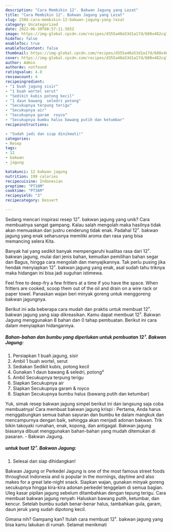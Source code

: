 ```yaml
---
description: "Cara Membikin 12⁷. Bakwan Jagung yang Lezat"
title: "Cara Membikin 12⁷. Bakwan Jagung yang Lezat"
slug: 2586-cara-membikin-12-bakwan-jagung-yang-lezat
category: Uncategorized
date: 2022-06-30T08:57:11.565Z
image: https://img-global.cpcdn.com/recipes/d355a40a53d1a17d/680x482cq70/12-bakwan-jagung-foto-resep-utama.jpg
hideToc: false
enableToc: true
enableTocContent: false
thumbnail: https://img-global.cpcdn.com/recipes/d355a40a53d1a17d/680x482cq70/12-bakwan-jagung-foto-resep-utama.jpg
cover: https://img-global.cpcdn.com/recipes/d355a40a53d1a17d/680x482cq70/12-bakwan-jagung-foto-resep-utama.jpg
author: Admin
authorAv: notfound
ratingvalue: 4.8
reviewcount: 4
recipeingredient:
- "1 buah jagung sisir"
- "1 buah wortel serut"
- "Sedikit kubis potong kecil"
- "1 daun bawang  seledri potong"
- "Secukupnya terpung terigu"
- "Secukupnya air"
- "Secukupnya garam  royco"
- "Secukupnya bumbu halus bawang putih dan ketumbar"
recipeinstructions:

- "Sudah jadi dan siap dinikmati!"
categories:
- Resep
tags:
- 12
- bakwan
- jagung

katakunci: 12 bakwan jagung 
nutrition: 199 calories
recipecuisine: Indonesian
preptime: "PT10M"
cooktime: "PT36M"
recipeyield: "3"
recipecategory: Dessert

---
```





Sedang mencari inspirasi resep 12⁷. bakwan jagung yang unik? Cara membuatnya sangat gampang. Kalau salah mengolah maka hasilnya tidak akan memuaskan dan justru cenderung tidak enak. Padahal 12⁷. bakwan jagung yang enak seharusnya memiliki aroma dan rasa yang bisa memancing selera Kita.





Banyak hal yang sedikit banyak mempengaruhi kualitas rasa dari 12⁷. bakwan jagung, mulai dari jenis bahan, kemudian pemilihan bahan segar dan Bagus, hingga cara mengolah dan menyajikannya. Tak perlu pusing jika hendak menyiapkan 12⁷. bakwan jagung yang enak,      asal sudah tahu triknya maka hidangan ini bisa jadi suguhan istimewa.














Feel free to deep-fry a few fritters at a time if you have the space. When fritters are cooked, scoop them out of the oil and drain on a wire rack or paper towel. Panaskan wajan beri minyak goreng untuk menggoreng bakwan jagungnya.






Berikut ini ada beberapa cara mudah dan praktis untuk membuat 12⁷. bakwan jagung yang siap dikreasikan. Kamu dapat membuat 12⁷. Bakwan Jagung menggunakan 8 bahan dan 0 tahap pembuatan. Berikut ini cara dalam menyiapkan hidangannya.

<!--inarticleads1-->

##### Bahan-bahan dan bumbu yang diperlukan untuk pembuatan 12⁷. Bakwan Jagung:

1. Persiapkan 1 buah jagung, sisir
1. Ambil 1 buah wortel, serut
1. Sediakan Sedikit kubis, potong kecil
1. Gunakan 1 daun bawang &amp; seledri, potong²
1. Ambil Secukupnya terpung terigu
1. Siapkan Secukupnya air
1. Siapkan Secukupnya garam &amp; royco
1. Siapkan Secukupnya bumbu halus (bawang putih dan ketumbar)


Yuk, simak resep bakwan jagung simpel berikut ini dan langsung saja coba membuatnya! Cara membuat bakwan jagung krispi : Pertama, Anda harus menggabungkan semua bahan sayuran dan bumbu ke dalam mangkuk dan mencampurnya dengan baik, sehingga akan menjadi adonan bakwan. Trik bikin takoyaki rumahan, enak, kopong, dan antigagal. Bakwan jagung biasanya dibuat menggunakan bahan-bahan yang mudah ditemukan di pasaran. - Bakwan Jagung. 

<!--inarticleads2-->

#####  untuk buat 12⁷. Bakwan Jagung:


1. Selesai dan siap dihidangkan!

Bakwan Jagung or Perkedel Jagung is one of the most famous street foods throughout Indonesia and is popular in the mornings, daytime and also makes for a great late-night snack. Siapkan wajan, gunakan minyak goreng secukupnya hingga kira-kira adonan perkedel tenggelam di semua bagian. Uleg kasar pipilan jagung sebelum ditambahkan dengan tepung terigu. Cara membuat bakwan jagung renyah: Haluskan bawang putih, ketumbar, dan kencur. Setelah bumbu sudah benar-benar halus, tambahkan gula, garam, daun jeruk yang sudah dipotong kecil. 

Gimana nih? Gampang kan? Itulah cara membuat 12⁷. bakwan jagung yang bisa kamu lakukan di rumah. Selamat menikmati
